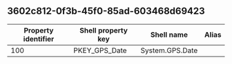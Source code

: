 ## 3602c812-0f3b-45f0-85ad-603468d69423

Property identifier | Shell property key | Shell name | Alias
--- | --- | --- | ---
100 | PKEY_GPS_Date | System.GPS.Date | 

